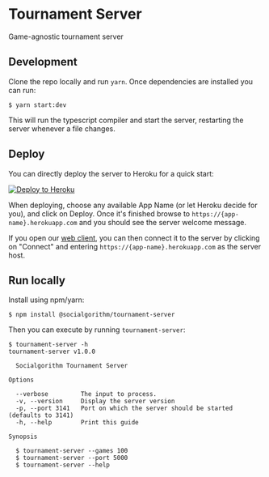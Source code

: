 # Tournament Server

Game-agnostic tournament server

## Development

Clone the repo locally and run `yarn`. Once dependencies are installed you can run:

```
$ yarn start:dev
```

This will run the typescript compiler and start the server, restarting the server whenever a file changes.

## Deploy

You can directly deploy the server to Heroku for a quick start:

[![Deploy to Heroku](https://www.herokucdn.com/deploy/button.svg)](https://heroku.com/deploy?template=https://github.com/socialgorithm/tournament-server/tree/master)

When deploying, choose any available App Name (or let Heroku decide for you), and click on Deploy. Once it's finished browse to `https://{app-name}.herokuapp.com` and you should see the server welcome message.

If you open our [web client](https://play.socialgorithm.org), you can then connect it to the server by clicking on "Connect" and entering `https://{app-name}.herokuapp.com` as the server host.

## Run locally

Install using npm/yarn:

```console
$ npm install @socialgorithm/tournament-server
```

Then you can execute by running `tournament-server`:

```console
$ tournament-server -h
tournament-server v1.0.0

  Socialgorithm Tournament Server

Options

  --verbose         The input to process.
  -v, --version     Display the server version
  -p, --port 3141   Port on which the server should be started (defaults to 3141)
  -h, --help        Print this guide

Synopsis

  $ tournament-server --games 100
  $ tournament-server --port 5000
  $ tournament-server --help
```